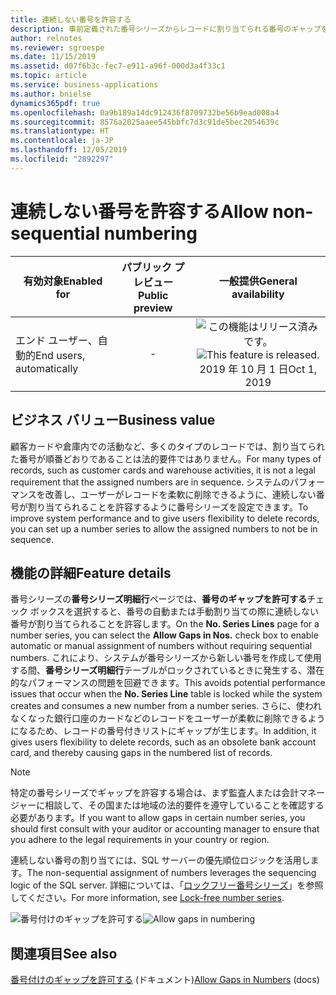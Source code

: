 ```yaml
---
title: 連続しない番号を許容する
description: 事前定義された番号シリーズからレコードに割り当てられる番号のギャップを許容できるようになりました。
author: relnotes
ms.reviewer: sgroespe
ms.date: 11/15/2019
ms.assetid: d07f6b3c-fec7-e911-a96f-000d3a4f33c1
ms.topic: article
ms.service: business-applications
ms.author: bnielse
dynamics365pdf: true
ms.openlocfilehash: 0a9b189a14dc912436f8709732be56b9ead008a4
ms.sourcegitcommit: 8576a2025aaee545bbfc7d3c91de5bec2054639c
ms.translationtype: HT
ms.contentlocale: ja-JP
ms.lasthandoff: 12/05/2019
ms.locfileid: "2892297"
---
```

# <a name="allow-non-sequential-numbering"></a><span data-ttu-id="6e6e1-103">連続しない番号を許容する</span><span class="sxs-lookup"><span data-stu-id="6e6e1-103">Allow non-sequential numbering</span></span>


| <span data-ttu-id="6e6e1-104">有効対象</span><span class="sxs-lookup"><span data-stu-id="6e6e1-104">Enabled for</span></span>    |  <span data-ttu-id="6e6e1-105">パブリック プレビュー</span><span class="sxs-lookup"><span data-stu-id="6e6e1-105">Public preview</span></span> | <span data-ttu-id="6e6e1-106">一般提供</span><span class="sxs-lookup"><span data-stu-id="6e6e1-106">General availability</span></span> | 
| ---------- | :----------: |:----------: |
|<span data-ttu-id="6e6e1-107">エンド ユーザー、自動的</span><span class="sxs-lookup"><span data-stu-id="6e6e1-107">End users, automatically</span></span>|-| <span data-ttu-id="6e6e1-108">![この機能はリリース済みです。](/dynamics365-release-plan/media/green-checkmark.png "この機能はリリース済みです。")</span><span class="sxs-lookup"><span data-stu-id="6e6e1-108">![This feature is released.](/dynamics365-release-plan/media/green-checkmark.png "This feature is released.")</span></span> <span data-ttu-id="6e6e1-109">2019 年 10 月 1 日</span><span class="sxs-lookup"><span data-stu-id="6e6e1-109">Oct 1, 2019</span></span>|


## <a name="business-value"></a><span data-ttu-id="6e6e1-110">ビジネス バリュー</span><span class="sxs-lookup"><span data-stu-id="6e6e1-110">Business value</span></span>
<!-- bv start -->
<span data-ttu-id="6e6e1-111">顧客カードや倉庫内での活動など、多くのタイプのレコードでは、割り当てられた番号が順番どおりであることは法的要件ではありません。</span><span class="sxs-lookup"><span data-stu-id="6e6e1-111">For many types of records, such as customer cards and warehouse activities, it is not a legal requirement that the assigned numbers are in sequence.</span></span> <span data-ttu-id="6e6e1-112">システムのパフォーマンスを改善し、ユーザーがレコードを柔軟に削除できるように、連続しない番号が割り当てられることを許容するように番号シリーズを設定できます。</span><span class="sxs-lookup"><span data-stu-id="6e6e1-112">To improve system performance and to give users flexibility to delete records, you can set up a number series to allow the assigned numbers to not be in sequence.</span></span>
<!-- bv end -->



## <a name="feature-details"></a><span data-ttu-id="6e6e1-113">機能の詳細</span><span class="sxs-lookup"><span data-stu-id="6e6e1-113">Feature details</span></span>
<!--feature detail start -->
<span data-ttu-id="6e6e1-114">番号シリーズの**番号シリーズ明細行**ページでは、**番号のギャップを許可する**チェック ボックスを選択すると、番号の自動または手動割り当ての際に連続しない番号が割り当てられることを許容します。</span><span class="sxs-lookup"><span data-stu-id="6e6e1-114">On the **No. Series Lines** page for a number series, you can select the **Allow Gaps in Nos.** check box to enable automatic or manual assignment of numbers without requiring sequential numbers.</span></span> <span data-ttu-id="6e6e1-115">これにより、システムが番号シリーズから新しい番号を作成して使用する間、**番号シリーズ明細行**テーブルがロックされているときに発生する、潜在的なパフォーマンスの問題を回避できます。</span><span class="sxs-lookup"><span data-stu-id="6e6e1-115">This avoids potential performance issues that occur when the **No. Series Line** table is locked while the system creates and consumes a new number from a number series.</span></span> <span data-ttu-id="6e6e1-116">さらに、使われなくなった銀行口座のカードなどのレコードをユーザーが柔軟に削除できるようになるため、レコードの番号付きリストにギャップが生じます。</span><span class="sxs-lookup"><span data-stu-id="6e6e1-116">In addition, it gives users flexibility to delete records, such as an obsolete bank account card, and thereby causing gaps in the numbered list of records.</span></span> 

> [!NOTE]
> <span data-ttu-id="6e6e1-117">特定の番号シリーズでギャップを許容する場合は、まず監査人または会計マネージャーに相談して、その国または地域の法的要件を遵守していることを確認する必要があります。</span><span class="sxs-lookup"><span data-stu-id="6e6e1-117">If you want to allow gaps in certain number series, you should first consult with your auditor or accounting manager to ensure that you adhere to the legal requirements in your country or region.</span></span>

<span data-ttu-id="6e6e1-118">連続しない番号の割り当てには、SQL サーバーの優先順位ロジックを活用します。</span><span class="sxs-lookup"><span data-stu-id="6e6e1-118">The non-sequential assignment of numbers leverages the sequencing logic of the SQL server.</span></span> <span data-ttu-id="6e6e1-119">詳細については、「[ロックフリー番号シリーズ](lock-free-number-series.md)」を参照してください。</span><span class="sxs-lookup"><span data-stu-id="6e6e1-119">For more information, see [Lock-free number series](lock-free-number-series.md).</span></span>

<span data-ttu-id="6e6e1-120">![番号付けのギャップを許可する](media/allow_gaps_in_no_series_lines.png "番号付けのギャップを許可する")</span><span class="sxs-lookup"><span data-stu-id="6e6e1-120">![Allow gaps in numbering](media/allow_gaps_in_no_series_lines.png "Allow gaps in numbering")</span></span>
<!--feature detail end -->










## <a name="see-also"></a><span data-ttu-id="6e6e1-121">関連項目</span><span class="sxs-lookup"><span data-stu-id="6e6e1-121">See also</span></span>

<span data-ttu-id="6e6e1-122">[番号付けのギャップを許可する](https://docs.microsoft.com/dynamics365/business-central/ui-create-number-series#gaps-in-number-series) (ドキュメント)</span><span class="sxs-lookup"><span data-stu-id="6e6e1-122">[Allow Gaps in Numbers](https://docs.microsoft.com/dynamics365/business-central/ui-create-number-series#gaps-in-number-series) (docs)</span></span>
